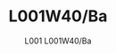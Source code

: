 ---
designer: Alberto Basaglia Natalia Rota Nodari
description: "L001%20is%20a%20collection%20of%20lamps%20with%20an%20iconic%20design%20consisting%20of%20elements%20capable%20of%20creating%20different%20combinations.%20Wall%20lamp%20with%20two%20injection%20moulded%20polycarbonate%20diffusers%20in%20different%20sizes%2C%20visible%20cable%20and%20430mm%20long%20steel%20tube%20frame."
image_primary: img/L0001W_L001W40-BA_01_zoom.jpg
image_secondary: ../../../images/blank.png
manufacturer: Pedrali
href: https://www.pedrali.it/en/products/catalog/Lamp-L001W40-BA/
subtitle: L001 L001W40/Ba
title: L001W40/Ba
image_thumb: img/L0001W_L001W40-BA_cover.jpg
tags: 
  - pedrali
  - lamps
category: lamps
slug: /manufacturers/pedrali/lamps/alberto-basaglia-natalia-rota-nodari-l-001-w-40-ba
---